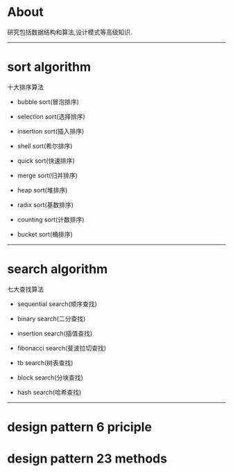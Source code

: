 # About

研究包括数据结构和算法,设计模式等高级知识.

***

# sort algorithm

十大排序算法

* bubble sort(冒泡排序)

* selection sort(选择排序)

* insertion sort(插入排序)

* shell sort(希尔排序)

* quick sort(快速排序)

* merge sort(归并排序)

* heap sort(堆排序)

* radix sort(基数排序)

* counting sort(计数排序)

* bucket sort(桶排序)

***

# search algorithm

七大查找算法

* sequential search(顺序查找)

* binary search(二分查找)

* insertion search(插值查找)

* fibonacci search(斐波拉切查找)

* tb search(树表查找)

* block search(分块查找)

* hash search(哈希查找)

***

# design pattern 6 priciple

# design pattern 23 methods
